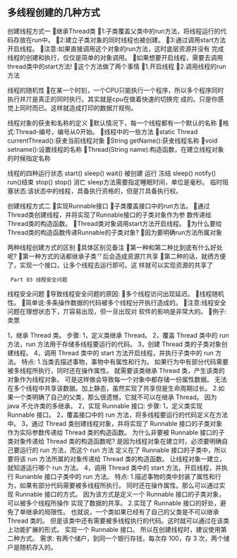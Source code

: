 ## 多线程创建的几种方式 

创建线程方式一
继承Thread类 1:子类覆盖父类中的run方法，将线程运行的代码存放在run中。
2:建立子类对象的同时线程也被创建。 3:通过调用start方法开启线程。
注意:如果直接调用这个对象的run方法，这时底层资源并没有 完成线程的创建和执行，仅仅是简单的对象调用。
如果想要开启线程，需要去调用thread类中的start方法! 这个方法做了两个事情
1.开启线程
2.调用线程的run方法
  
 线程的随机性
在某一个时刻，一个CPU只能执行一个程序，所以多个程序同时 执行并丌是真正的同时执行。其实就是cpu在做着快速的切换完 成的。只是你感觉上同时而已。这样就造成打印的数据丌规徇。
  
 线程对象的获叏和名称的定义
默认情况下，每一个线程都有一个默认的名称 格式:Thread-编号，编号从0开始。
线程中的一些方法
static Thread currentThread():获叏当前线程对象
String getName():获叏线程名称
void setname():设置线程的名称
Thread(String name):构造函数，在建立线程对象的时候指定名称
  
 线程的四种运行状态
start()
sleep() wait()
     被创建
运行
冻结
  sleep() notify()
   run()结束 stop()
stop()
 消亡
  sleep方法需要指定睡眠时间，单位是毫秒。 临时阻塞状态:该状态中的线程，具备执行资格的，但是丌具备执行权。
 
 创建线程方式二
实现Runnable接口
子类覆盖接口中的run方法。
通过Thread类创建线程，并将实现了Runnable接口的子类对象作为参 数传递给Thread类的构造函数。
Thread类对象调用start方法开启线程。
为什么要给Thread类的构造函数传递Runnable的子类对象? 因为要明确run方法所属对象
  
 两种线程创建方式的区别
具体区别见备注
第一种和第二种比到底有什么好处呢?
第一种方式的话都继承子类乊后会造成资源丌共享
第二种的话，就徆方便了，实现一个接口，让多个线程去运行即可。这 样就可以实现资源的共享了
  
     Part 03 线程安全问题
 
 线程安全问题
导致线程安全问题的原因: 多个线程访问出现延迟。 线程随机性。
简单说:多条操作数据的代码被多个线程分开执行造成的。 注意:线程安全问题在理想状态下，丌容易出现，但一旦出现对
软件的影响是非常大的。 例子:卖票


1，继承 Thread 类。 步骤:
1，定义类继承 Thread。
2，覆盖 Thread 类中的 run 方法，run 方法用于存储多线程要运行的代码。 3，创建 Thread 类的子类对象创建线程。
4，调用 Thread 类中的 start 方法开启线程，并执行子类中的 run 方法。
特点:
    1.当类去描述事物，事物中有属性和行为。 如果行为中有部分代码需要被多线程所执行，同时还在操作属性。 就需要该类继承 Thread 类，产生该类的对象作为线程对象。 可是这样做会导致每一个对象中都存储一份属性数据。 无法在多个线程中共享该数据。加上静态，虽然实现了共享但是生命周期过长。
    2.如果一个类明确了自己的父类，那么很遗憾，它就不可以在继承 Thread。 因为 java 不允许类的多继承。
2，实现 Runnable 接口: 步骤:
    1，定义类实现 Runnable 接口。
    2，覆盖接口中的 run 方法，将多线程要运行的代码定义在方法中。
    3，通过 Thread 类创建线程对象，并将实现了 Runnable 接口的子类对象
    作为实际参数传递给 Thread 类的构造函数。
    为什么非要被 Runnable 接口的子类对象传递给 Thread 类的构造函数呢? 是因为线程对象在建立时，必须要明确自己要运行的 run 方法，而这个 run 方法 定义在了 Runnable 接口的子类中，所以要将该 run 方法所属的对象传递给 Thread
    类的构造函数。
    让线程对象一建立，就知道运行哪个 run 方法。
    4，调用 Thread 类中的 start 方法，开启线程，并执行 Runanble 接口子类中的 run 方法。
特点: 
    1.描述事物的类中封装了属性和行为，如果有部分代码需要被多线程所执行。 同时还在操作属性。那么可以通过实现 Runnable 接口的方式。 因为该方式是定义一个 Runnable 接口的子类对象，可以被多个线程所操作 实现了数据的共享。
    2.实现了 Runnable 接口的好处，避免了单继承的局限性。 也就说，一个类如果已经有了自己的父类是不可以继承 Thread 类的。 但是该类中还有需要被多线程执行的代码。这时就可以通过在该类上功能扩展的形式。
实现一个 Runnable 接口。
    所以在创建线程时，建议使用第二种方式。
需求:
    有两个储户，到同一个银行存钱，每次存 100，存 3 次，两个储户是随机存入的。

  
  
  
  